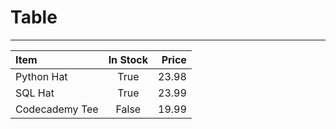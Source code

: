 

# Table #
---


| Item              | In Stock | Price |
| :---------------- | :------: | ----: |
| Python Hat        |   True   | 23.98 |
| SQL Hat           |   True   | 23.99 |
| Codecademy Tee    |  False   | 19.99 |
